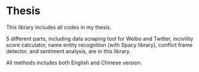 # Thesis
This library includes all codes in my thesis.

5 different parts, including data scraping tool for Weibo and Twitter, incivility score calculator, name entity recognition (with Spacy library), conflict frame detector, and sentiment analysis, are in this library.

All methods includes both English and Chinese version.
